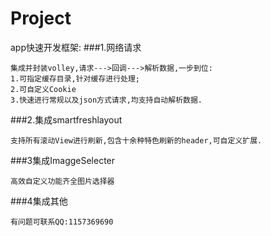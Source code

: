 # Project
app快速开发框架:
###1.网络请求
```
集成并封装volley,请求--->回调--->解析数据,一步到位:
1.可指定缓存目录,针对缓存进行处理;
2.可自定义Cookie
3.快速进行常规以及json方式请求,均支持自动解析数据.
```
###2.集成smartfreshlayout
```
支持所有滚动View进行刷新,包含十余种特色刷新的header,可自定义扩展.
```

###3集成ImaggeSelecter 
```
高效自定义功能齐全图片选择器
```

###4集成其他
```
有问题可联系QQ:1157369690
```

